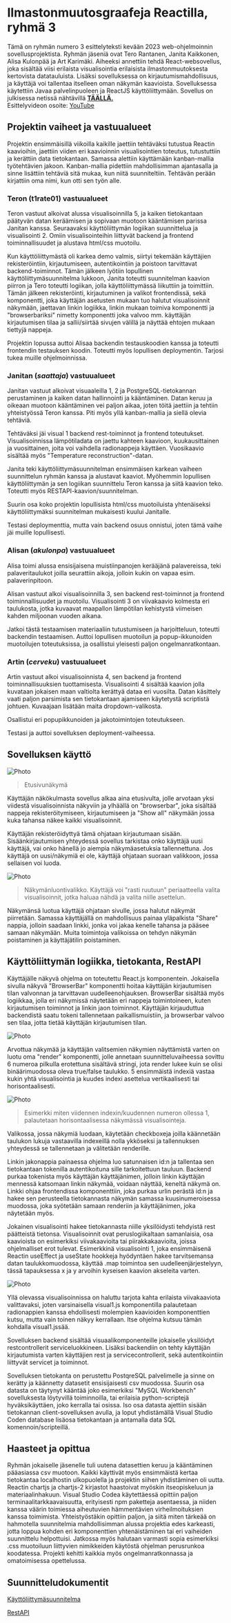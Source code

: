 # Ilmastonmuutosgraafeja Reactilla, ryhmä 3

Tämä on ryhmän numero 3 esittelyteksti kevään 2023 web-ohjelmoinnin sovellusprojektista. Ryhmän jäseniä ovat Tero Rantanen, Janita Kaikkonen, Alisa Kulonpää ja Art Karimäki. Aiheeksi annettiin tehdä React-websovellus, joka sisältää viisi erilaista visualisointia erilaisista ilmastonmuutoksesta kertovista datatauluista. Lisäksi sovelluksessa on kirjautumismahdollisuus, ja käyttäjä voi tallentaa itselleen oman näkymän kaavioista. Sovelluksessa käytettiin Javaa palvelinpuoleen ja ReactJS käyttöliittymään. Sovellus on julkisessa netissä nähtävillä [**TÄÄLLÄ.**](https://g3-webdev-react-chart-app.onrender.com)  
Esittelyvideon osoite: [YouTube](https://youtu.be/NeVM4KCwfFY)
## Projektin vaiheet ja vastuualueet
Projektin ensimmäisillä viikoilla kaikille jaettiin tehtäväksi tutustua Reactin kaavioihin, jaettiin viiden eri kaavioinnin visualisointien toteutus, tutustuttiin ja kerättiin data tietokantaan. Samassa alettiin käyttämään kanban-mallia työtehtävien jakoon. Kanban-mallia pidettiin mahdollisimman ajantasalla ja sinne lisättiin tehtäviä sitä mukaa, kun niitä suunniteltiin. Tehtävän perään kirjattiin oma nimi, kun otti sen työn alle.

### Teron (t1rate01) vastuualueet
Teron vastuut alkoivat alussa visualisoinnilla 5, ja kaiken tietokantaan päätyvän datan keräämisen ja sopivaan muotoon kääntämisen parissa Janitan kanssa. Seuraavaksi käyttöliittymän logiikan suunnittelua ja visualisointi 2. Omiin visualisointeihin liittyvät backend ja frontend toiminnallisuudet ja alustava html/css muotoilu.  

Kun käyttöliittymästä oli karkea demo valmis, siirtyi tekemään käyttäjien rekisteröintiin, kirjautumiseen, autentikointiin ja poistoon tarvittavat backend-toiminnot. Tämän jälkeen lyötiin lopullinen käyttöliittymäsuunnitelma lukkoon, Janita toteutti suunnitelman kaavion piirron ja Tero toteutti logiikan, jolla käyttöliittymässä liikuttiin ja toimittiin. Tämän jälkeen rekisteröinti, kirjautuminen ja valikot frontendissä, sekä komponentti, joka käyttäjän asetusten mukaan tuo halutut visualisoinnit näkymään, jaettavan linkin logiikka, linkin mukaan toimiva komponentti ja  "browserbariksi" nimetty komponentti joka valvoo mm. käyttäjän kirjautumisen tilaa ja sallii/siirtää sivujen välillä ja näyttää ehtojen mukaan tiettyjä nappeja.  

Projektin lopussa auttoi Alisaa backendin testauskoodien kanssa ja toteutti frontendin testauksen koodin. Toteutti myös lopullisen deploymentin.
Tarjosi tukea muille ohjelmoinnissa.  
  
### Janitan (*saattaja*) vastuualueet
Janitan vastuut alkoivat visuaaleilla 1, 2 ja PostgreSQL-tietokannan perustaminen ja kaiken datan hallinnointi ja kääntäminen. Datan keruu ja oikeaan muotoon kääntäminen vei paljon aikaa, joten töitä jaettiin ja tehtiin yhteistyössä Teron kanssa. Piti myös yllä kanban-mallia ja siellä olevia tehtäviä.  
  
Tehtäväksi jäi visual 1 backend rest-toiminnot ja frontend toteutukset. Visualisoinnissa lämpötiladata on jaettu kahteen kaavioon, kuukausittainen ja vuosittainen, joita voi vaihdella radionappeja käyttäen. Vuosikaavio sisältää myös "Temperature reconstruction"-datan. 
  
Janita teki käyttöliittymäsuunnitelman ensimmäisen karkean vaiheen suunnittelun ryhmän kanssa ja alustavat kaaviot. Myöhemmin lopullisen käyttöliittymän ja sen logiikan suunnittelu Teron kanssa ja siitä kaavion teko. Toteutti myös RESTAPI-kaavion/suunnitelman.  
  
Suurin osa koko projektin lopullisista html/css muotoiluista yhtenäiseksi käyttöliittymäksi suunnitelman mukaisesti kuului Janitalle. 
  
Testasi deploymenttia, mutta vain backend osuus onnistui, joten tämä vaihe jäi muille lopullisesti. 
  
### Alisan (*akulonpa*) vastuualueet
Alisa toimi alussa ensisijaisena muistiinpanojen kerääjänä palavereissa, teki palaveritaulukot joilla seurattiin aikoja, jolloin kukin on vapaa esim. palaverinpitoon. 
  
Alisan vastuut alkoi visualisoinnilla 3, sen backend rest-toiminnot ja frontend toiminnallisuudet ja muotoilu. Visualisointi 3 on viivakaavio kolmesta eri taulukosta, jotka kuvaavat maapallon lämpötilan kehistystä viimeisen kahden miljoonan vuoden aikana.  
  
Jatkoi tästä testaamisen materiaaliin tutustumiseen ja harjoitteluun, toteutti backendin testaamisen. 
Auttoi lopullisen muotoilun ja popup-ikkunoiden muotoilujen toteutuksissa, ja osallistui yleisesti paljon ongelmanratkontaan.  

### Artin (*cerveku*) vastuualueet
Artin vastuut alkoi visualisoinnista 4, sen backend ja frontend toiminnallisuuksien tuottamisesta. 
Visualisointi 4 sisältää kaavion jolla kuvataan jokaisen maan valtiolta kerättyä dataa eri vuosilta. Datan käsittely vaati paljon parsimista sen tietokantaan ajamiseen käytetystä scriptistä johtuen. Kuvaajaan lisätään maita dropdown-valikosta. 
  
Osallistui eri popupikkunoiden ja jakotoimintojen toteutukseen.  

Testasi ja auttoi sovelluksen deployment-vaiheessa.
  
## Sovelluksen käyttö
![Photo](https://github.com/TVT22KMO-WP-GROUP-3/R3-Projekti/blob/t1rate01-deploymenfromMainAsItIs/photosForReadMe/kaytto1.png?raw=true)
> Etusivunäkymä

Käyttäjän näkökulmasta sovellus alkaa aina etusivulta, jolle arvotaan yksi viidestä visualisoinnista näkyviin ja ylhäällä on "browserbar", joka sisältää nappeja rekisteröitymiseen, kirjautumiseen ja "Show all" näkymään jossa kuka tahansa näkee kaikki visualisoinnit.

Käyttäjän rekisteröidyttyä tämä ohjataan kirjautumaan sisään. Sisäänkirjautumisen yhteydessä sovellus tarkistaa onko käyttäjä uusi käyttäjä, vai onko hänellä jo aiempia näkymäasetuksia tallennettuna. Jos käyttäjä on uusi/näkymiä ei ole, käyttäjä ohjataan suoraan valikkoon, jossa sellaisen voi luoda. 

![Photo](https://github.com/TVT22KMO-WP-GROUP-3/R3-Projekti/blob/t1rate01-deploymenfromMainAsItIs/photosForReadMe/options.png?raw=true)
> Näkymänluontivalikko. Käyttäjä voi "rasti ruutuun" periaatteella valita visualisoinnit, jotka haluaa nähdä ja valita niille asettelun.

Näkymänsä luotua käyttäjä ohjataan sivulle, jossa halutut näkymät piirretään. Samassa käyttäjällä on mahdollisuus painaa yläpalkista "Share" nappia, jolloin saadaan linkki, jonka voi jakaa kenelle tahansa ja pääsee samaan näkymään. Muita toimintoja valikoissa on tehdyn näkymän poistaminen ja käyttäjätilin poistaminen.

## Käyttöliittymän logiikka, tietokanta, RestAPI
Käyttäjälle näkyvä ohjelma on toteutettu React.js komponentein. Jokaisella sivulla näkyvä "BrowserBar" komponentti hoitaa käyttäjän kirjautumisen tilan valvonnan ja tarvittavan uudelleenohjauksen. BrowserBar sisältää myös logiikkaa, jolla eri näkymissä näytetään eri nappeja toimintoineen, kuten kirjautumisen toiminnot ja linkin jaon toiminnot. Käyttäjän kirjauduttua backendistä saatu tokeni tallennetaan paikallismuistiin, ja browserbar valvoo sen tilaa, jotta tietää käyttäjän kirjautumisen tilan.
  
![Photo](https://github.com/TVT22KMO-WP-GROUP-3/R3-Projekti/blob/t1rate01-deploymenfromMainAsItIs/photosForReadMe/browserbarReturn.png?raw=true)

Arvottua näkymää ja käyttäjän valitsemien näkymien näyttämistä varten on luotu oma "render" komponentti, jolle annetaan suunnitteluvaiheessa sovittu 6 numeroa pilkulla erotettuna sisältävä stringi, jota render lukee kuin se olisi binäärimuodossa oleva true/false taulukko. 5 ensimmäistä indexiä vastaa kukin yhtä visualisointia ja kuudes indexi asettelua vertikaalisesti tai horisontaalisesti. 

![Photo](https://github.com/TVT22KMO-WP-GROUP-3/R3-Projekti/blob/t1rate01-deploymenfromMainAsItIs/photosForReadMe/renderjs.png)
> Esimerkki miten viidennen indexin/kuudennen numeron ollessa 1, palautetaan horisontaalisessa näkymässä visualisointeja.

Valikossa, jossa näkymiä luodaan, käytetään checkboxeja joilla käännetään taulukon lukuja vastaavilla indexeillä nolla ykköseksi ja tallennuksen yhteydessä se tallennetaan ja välitetään renderille. 

Linkin jakonappia painaessa ohjelma luo satunnaisen id:n ja tallentaa sen tietokantaan tokenilla autentikoituna sille tarkoitettuun tauluun. Backend purkaa tokenista myös käyttäjän käyttäjänimen, jolloin linkin käyttäjän mennessä katsomaan linkin näkymää, voidaan näyttää, keneltä näkymä on. Linkki ohjaa frontendissa komponenttiin, joka purkaa urlin perästä id:n ja hakee sen perusteella tietokannasta näkymän samassa kuusinumeroisessa muodossa, joka syötetään samaan renderiin ja käyttäjänimen, joka näytetään myös.

Jokainen visualisointi hakee tietokannasta niille yksilöidysti tehdyistä rest päätteistä tietonsa. Visualisoinnit ovat peruslogiikaltaan samanlaisia, osa kaavioista on esimerkiksi viivakaavioita tai piirakkakaavioita, joissa ohjelmalliset erot tulevat. Esimerkkinä visualisointi 1, joka ensimmäisenä Reactin useEffect ja useState hookkeja hyödyntäen hakee tarvitsemansa datan taulukkomuodossa, käyttää .map toimintoa sen uudelleenjärjestelyyn, tässä tapauksessa x ja y arvoihin kyseisen kaavion akseleita varten.

![Photo](https://github.com/TVT22KMO-WP-GROUP-3/R3-Projekti/blob/t1rate01-deploymenfromMainAsItIs/photosForReadMe/visu1.png?raw=true)  

Yllä olevassa visualisoinnissa on haluttu tarjota kahta erilaista viivakaaviota valittavaksi, joten varsinaisella visual1.js komponentilla palautetaan radionappien kanssa ehdollisesti molempien kaavioiden komponenttien kutsu, mutta vain toinen näkyy kerrallaan. Itse ohjelma kutsuu tämän kohdalla visual1.jssää.  
  
Sovelluksen backend sisältää visuaalikomponenteille jokaiselle yksilöidyt restcontrollerit serviceluokkineen. Lisäksi backendiin on tehty käyttäjän kirjautumista varten käyttäjien rest ja servicecontrollerit, sekä autentikointiin liittyvät servicet ja toiminnot.

Sovelluksen tietokanta on perustettu PostqreSQL palvelimelle ja sinne on kerätty ja käännetty datasetit ensisijaisesti csv muodossa. Suurin osa datasta on täytynyt kääntää joko esimerkiksi "MySQL Workbench" sovelluksesta löytyvillä toiminnoilla, tai erilaisia python-scriptejä hyväksikäyttäen, joko kerralla tai osissa.
Iso osa datasta ajettiin sisään tietokannan client-sovelluksen avulla, ja loput yhdistämällä Visual Studio Coden database lisäosa tietokantaan ja antamalla data SQL komennoin/scripteillä.

## Haasteet ja opittua
Ryhmän jokaiselle jäsenelle tuli uutena datasettien keruu ja kääntäminen pääasiassa csv muotoon. Kaikki käyttivät myös ensimmäistä kertaa tietokantaa localhostin ulkopuolella ja projektin siihen yhdistäminen oli uutta. Reactin chartjs ja chartjs-2 kirjastot haastoivat myöskin itseopiskeluun ja materiaalinhakuun. Visual Studio Codea käytettäessä opittiin paljon terminaalitarkkaavaisuutta, erityisesti npm paketteja asentaessa, ja niiden kanssa väärin toimiessa aiheutuvien hämmentävien virheilmoituksien kanssa toimimista. Yhteistyöstäkin opittiin paljon, ja siitä miten tärkeää on hahmotella suunnitelmia mahdollisimman alussa projektia edes karkeasti, jotta loppua kohden eri komponenttien yhtenäistäminen tai eri vaiheiden suunnittelu helpottuisi. Jatkossa myös halutaan varmasti sopia esimerkiksi .css muotoiluun liittyvien nimikkeiden käytöstä ohjelman perusrunkoa koodatessa. Projekti kehitti kaikkia myös ongelmanratkonnassa ja omatoimisessa opettelussa.

## Suunnitteludokumentit
[Käyttöliittymäsuunnitelma](https://github.com/TVT22KMO-WP-GROUP-3/R3-Projekti/blob/df482de1333e0f23fcd671376c065327206c0b10/photosForReadMe/global%20warming%20react%20app%20ui%20design%20(3).jpeg)

[RestAPI](https://tvt22kmo-group3.stoplight.io/explore/tvt22kmo-group3/rv78mbrqx8wz8-test)
